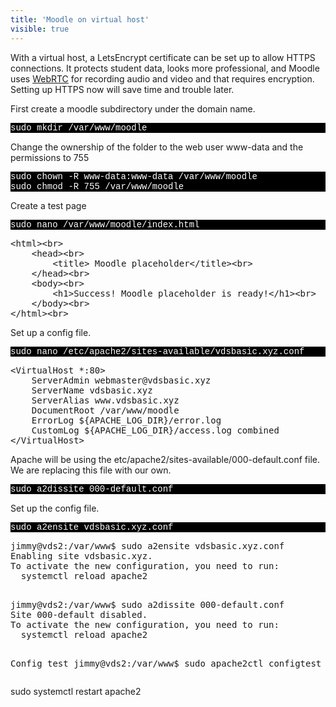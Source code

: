 ```yaml
---
title: 'Moodle on virtual host'
visible: true
---
```


    
<p>With a virtual host, a LetsEncrypt certificate can be set up to allow HTTPS connections. It protects student data,  looks more professional, and  Moodle uses <a href="https://webrtc.org/">WebRTC</a> for recording audio and video and that requires encryption. Setting up HTTPS now will save time and trouble later.</p>


<p>First create a moodle subdirectory under the domain name. </p>

 

<p style="font-family:Courier; color:white; background-color:black;">
sudo mkdir /var/www/moodle <br>
</p>


<p>Change the ownership of the folder to the web user www-data and the permissions to 755</p>


<p style="font-family:Courier; color:white; background-color:black;">
sudo chown -R www-data:www-data /var/www/moodle<br>
sudo chmod -R 755 /var/www/moodle<br>
</p>


<p>Create a test page</p>


<p style="font-family:Courier; color:white; background-color:black;">
sudo nano /var/www/moodle/index.html
</p>

 

<pre>
&lt;html&gt;&lt;br&gt;
    &lt;head&gt;&lt;br&gt;
        &lt;title&gt; Moodle placeholder&lt;/title&gt;&lt;br&gt;
    &lt;/head&gt;&lt;br&gt;
    &lt;body&gt;&lt;br&gt;
        &lt;h1&gt;Success! Moodle placeholder is ready!&lt;/h1&gt;&lt;br&gt;
    &lt;/body&gt;&lt;br&gt;
&lt;/html&gt;&lt;br&gt;
</pre>    

<p>Set up a config file.</p>


<p style="font-family:Courier; color:white; background-color:black;">
sudo nano /etc/apache2/sites-available/vdsbasic.xyz.conf
</p>


<p><pre>
&lt;VirtualHost *:80&gt;
    ServerAdmin webmaster@vdsbasic.xyz
    ServerName vdsbasic.xyz
    ServerAlias www.vdsbasic.xyz
    DocumentRoot /var/www/moodle
    ErrorLog ${APACHE_LOG_DIR}/error.log
    CustomLog ${APACHE_LOG_DIR}/access.log combined
&lt;/VirtualHost&gt;
</pre></p>


<p>Apache will be using the etc/apache2/sites-available/000-default.conf file. We are replacing this file with our own. 
</p>

<p style="font-family:Courier; color:white; background-color:black;">sudo a2dissite 000-default.conf</p>


<p>
Set up the config file.</p>



<p style="font-family:Courier; color:white; background-color:black;">sudo a2ensite vdsbasic.xyz.conf</p>


<p><pre>
jimmy@vds2:/var/www$ sudo a2ensite vdsbasic.xyz.conf
Enabling site vdsbasic.xyz.
To activate the new configuration, you need to run:
  systemctl reload apache2
 </pre> </p>


<p style="font-family:Courier; color:white; background-color:black;"><pre>
jimmy@vds2:/var/www$ sudo a2dissite 000-default.conf
Site 000-default disabled.
To activate the new configuration, you need to run:
  systemctl reload apache2

Config test
jimmy@vds2:/var/www$ sudo apache2ctl configtest
Syntax OK
</pre> </p>

<p>sudo systemctl restart apache2</p>